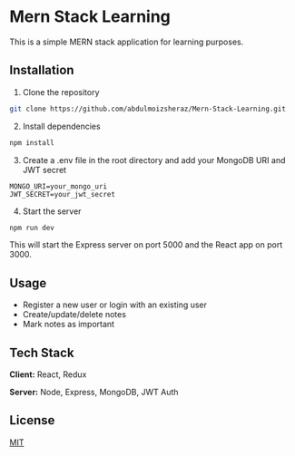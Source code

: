 # Mern Stack Learning

This is a simple MERN stack application for learning purposes. 

## Installation

1. Clone the repository

```bash
git clone https://github.com/abdulmoizsheraz/Mern-Stack-Learning.git
```

2. Install dependencies

```bash
npm install
```

3. Create a .env file in the root directory and add your MongoDB URI and JWT secret

```
MONGO_URI=your_mongo_uri
JWT_SECRET=your_jwt_secret 
```

4. Start the server

```bash 
npm run dev
```

This will start the Express server on port 5000 and the React app on port 3000.

## Usage

- Register a new user or login with an existing user
- Create/update/delete notes 
- Mark notes as important

## Tech Stack

**Client:** React, Redux

**Server:** Node, Express, MongoDB, JWT Auth

## License

[MIT](https://choosealicense.com/licenses/mit/)
